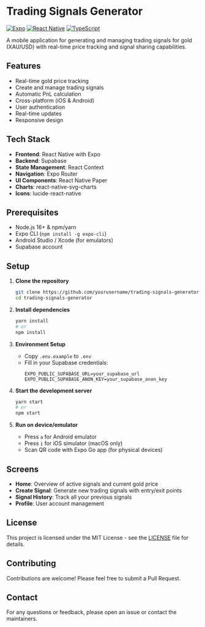 # Trading Signals Generator

[![Expo](https://img.shields.io/badge/Expo-000020?style=for-the-badge&logo=expo&logoColor=white)](https://expo.dev/)
[![React Native](https://img.shields.io/badge/React_Native-20232A?style=for-the-badge&logo=react&logoColor=61DAFB)](https://reactnative.dev/)
[![TypeScript](https://img.shields.io/badge/TypeScript-007ACC?style=for-the-badge&logo=typescript&logoColor=white)](https://www.typescriptlang.org/)

A mobile application for generating and managing trading signals for gold (XAU/USD) with real-time price tracking and signal sharing capabilities.

## Features

- Real-time gold price tracking
- Create and manage trading signals
- Automatic PnL calculation
- Cross-platform (iOS & Android)
- User authentication
- Real-time updates
- Responsive design

## Tech Stack

- **Frontend**: React Native with Expo
- **Backend**: Supabase
- **State Management**: React Context
- **Navigation**: Expo Router
- **UI Components**: React Native Paper
- **Charts**: react-native-svg-charts
- **Icons**: lucide-react-native

## Prerequisites

- Node.js 16+ & npm/yarn
- Expo CLI (`npm install -g expo-cli`)
- Android Studio / Xcode (for emulators)
- Supabase account

## Setup

1. **Clone the repository**
   ```bash
   git clone https://github.com/yourusername/trading-signals-generator.git
   cd trading-signals-generator
   ```

2. **Install dependencies**
   ```bash
   yarn install
   # or
   npm install
   ```

3. **Environment Setup**
   - Copy `.env.example` to `.env`
   - Fill in your Supabase credentials:
     ```
     EXPO_PUBLIC_SUPABASE_URL=your_supabase_url
     EXPO_PUBLIC_SUPABASE_ANON_KEY=your_supabase_anon_key
     ```

4. **Start the development server**
   ```bash
   yarn start
   # or
   npm start
   ```

5. **Run on device/emulator**
   - Press `a` for Android emulator
   - Press `i` for iOS simulator (macOS only)
   - Scan QR code with Expo Go app (for physical devices)

## Screens

- **Home**: Overview of active signals and current gold price
- **Create Signal**: Generate new trading signals with entry/exit points
- **Signal History**: Track all your previous signals
- **Profile**: User account management

## License

This project is licensed under the MIT License - see the [LICENSE](LICENSE) file for details.

## Contributing

Contributions are welcome! Please feel free to submit a Pull Request.

## Contact

For any questions or feedback, please open an issue or contact the maintainers.